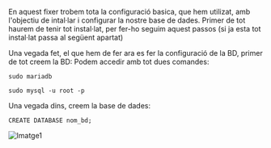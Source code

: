 
En aquest fixer trobem tota la configuració basica, que hem utilizat, amb l'objectiu de intal·lar i configurar la nostre base de dades. Primer de tot haurem de tenir tot instal·lat, per fer-ho seguim aquest passos (si ja esta tot instal·lat passa al següent apartat)

Una vegada fet, el que hem de fer ara es fer la configuració de la BD, primer de tot creem la BD:
Podem accedir amb tot dues comandes:
```
sudo mariadb
```
```
sudo mysql -u root -p
```
Una vegada dins, creem la base de dades:
```
CREATE DATABASE nom_bd;
```
![Imatge1](Imatges10/Config_BD/1.png)
